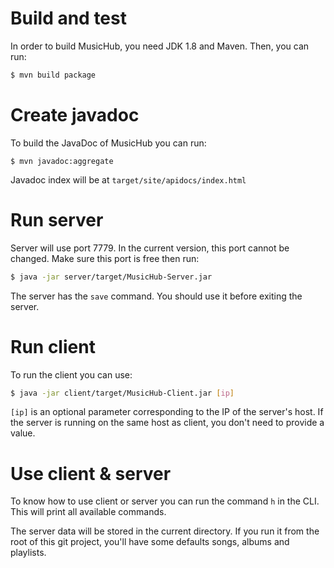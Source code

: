 # Build and test

In order to build MusicHub, you need JDK 1.8 and Maven. Then, you can run:
```bash
$ mvn build package
```

# Create javadoc

To build the JavaDoc of MusicHub you can run:
```
$ mvn javadoc:aggregate
```

Javadoc index will be at `target/site/apidocs/index.html`

# Run server

Server will use port 7779. In the current version, this port cannot be changed. Make sure this port is free then run:
```bash
$ java -jar server/target/MusicHub-Server.jar
```

The server has the `save` command. You should use it before exiting the server.

# Run client

To run the client you can use:
```bash
$ java -jar client/target/MusicHub-Client.jar [ip]
```

`[ip]` is an optional parameter corresponding to the IP of the server's host. If the server is running on the same
host as client, you don't need to provide a value.

# Use client & server

To know how to use client or server you can run the command `h` in the CLI. This will print all available commands.

The server data will be stored in the current directory. If you run it from the root of this git project, you'll have
some defaults songs, albums and playlists.
